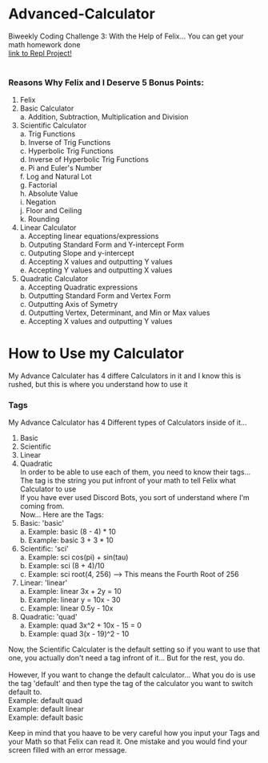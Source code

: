 # Advanced-Calculator
Biweekly Coding Challenge 3: With the Help of Felix... You can get your math homework done
<br/>
[link to Repl Project!](https://repl.it/@FranklinOguama/Advanced-Calculator#README.md)
<br/><br/>
### Reasons Why Felix and I Deserve 5 Bonus Points:
1. Felix
2. Basic Calculator<br/>
	a. Addition, Subtraction, Multiplication and Division
3. Scientific Calculator<br/>
	a. Trig Functions<br/>
	b. Inverse of Trig Functions<br/>
	c. Hyperbolic Trig Functions<br/>
	d. Inverse of Hyperbolic Trig Functions<br/>
	e. Pi and Euler's Number<br/>
	f. Log and Natural Lot<br/>
	g. Factorial<br/>
	h. Absolute Value<br/>
	i. Negation<br/>
	j. Floor and Ceiling<br/>
	k. Rounding
4. Linear Calculator<br/>
	a. Accepting linear equations/expressions<br/>
	b. Outputing Standard Form and Y-intercept Form<br/>
	c. Outputing Slope and y-intercept<br/>
	d. Accepting X values and outputting Y values<br/>
	e. Accepting Y values and outputting X values
5. Quadratic Calculator<br/>
	a. Accepting Quadratic expressions<br/>
	b. Outputting Standard Form and Vertex Form<br/>
	c. Outputting Axis of Symetry<br/>
	d. Outputting Vertex, Determinant, and Min or Max values<br/>
	e. Accepting X values and outputting Y values

# How to Use my Calculator
My Advance Calculater has 4 differe Calculators in it and I know this is rushed, but this is where you understand how to use it
### Tags
My Advance Calculator has 4 Different types of Calculators inside of it...
1. Basic
2. Scientific
3. Linear
4. Quadratic<br/>
In order to be able to use each of them, you need to know their tags...<br/>
The tag is the string you put infront of your math to tell Felix what Calculator to use<br/>
If you have ever used Discord Bots, you sort of understand where I'm coming from.<br/>
Now... Here are the Tags:
1. Basic: 'basic'<br/>
	a. Example: basic (8 - 4) * 10<br/>
	b. Example: basic 3 + 3 * 10
2. Scientific: 'sci'<br/>
	a. Example: sci cos(pi) + sin(tau)<br/>
	b. Example: sci (8 + 4)/10<br/>
	c. Example: sci root(4, 256) --> This means the Fourth Root of 256
3. Linear: 'linear'<br/>
	a. Example: linear 3x + 2y = 10<br/>
	b. Example: linear y = 10x - 30<br/>
	c. Example: linear 0.5y - 10x
4. Quadratic: 'quad'<br/>
	a. Example: quad 3x^2 + 10x - 15 = 0<br/>
	b. Example: quad 3(x - 19)^2 - 10<br/>

Now, the Scientific Calculater is the default setting so if you want to use that one, you actually don't need a tag infront of it... But for the rest, you do.<br/><br/>
However, If you want to change the default calculator... What you do is use the tag 'default' and then type the tag of the calculator you want to switch default to.<br/>
Example: default quad<br/>
Example: default linear<br/>
Example: default basic<br/>

Keep in mind that you haave to be very careful how you input your Tags and your Math so that Felix can read it.  One mistake and you would find your screen filled with an error message.<br/>
